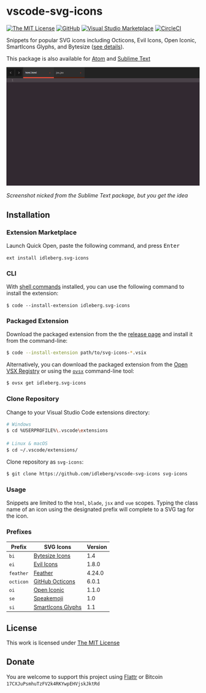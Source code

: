# vscode-svg-icons

[![The MIT License](https://flat.badgen.net/badge/license/MIT/orange)](http://opensource.org/licenses/MIT)
[![GitHub](https://flat.badgen.net/github/release/idleberg/vscode-svg-icons)](https://github.com/idleberg/vscode-svg-icons/releases)
[![Visual Studio Marketplace](https://vsmarketplacebadge.apphb.com/installs-short/idleberg.svg-icons.svg?style=flat-square)](https://marketplace.visualstudio.com/items?itemName=idleberg.svg-icons)
[![CircleCI](https://flat.badgen.net/circleci/github/idleberg/vscode-svg-icons)](https://circleci.com/gh/idleberg/vscode-svg-icons/)

Snippets for popular SVG icons including Octicons, Evil Icons, Open Iconic, SmartIcons Glyphs, and Bytesize ([see details](https://github.com/idleberg/vscode-svg-icons#prefixes)).

This package is also available for [Atom](https://github.com/idleberg/atom-svg-icons) and [Sublime Text](https://github.com/idleberg/sublime-svg-icons)

![Screenshot](https://raw.githubusercontent.com/idleberg/vscode-svg-icons/master/images/screenshot.gif)

*Screenshot nicked from the Sublime Text package, but you get the idea*

## Installation

### Extension Marketplace

Launch Quick Open, paste the following command, and press <kbd>Enter</kbd>

`ext install idleberg.svg-icons`

### CLI

With [shell commands](https://code.visualstudio.com/docs/editor/command-line) installed, you can use the following command to install the extension:

`$ code --install-extension idleberg.svg-icons`

### Packaged Extension

Download the packaged extension from the the [release page](https://github.com/idleberg/vscode-svg-icons/releases) and install it from the command-line:

```bash
$ code --install-extension path/to/svg-icons-*.vsix
```

Alternatively, you can download the packaged extension from the [Open VSX Registry](https://open-vsx.org/) or using the [`ovsx`](https://www.npmjs.com/package/ovsx) command-line tool:

```bash
$ ovsx get idleberg.svg-icons
```

### Clone Repository

Change to your Visual Studio Code extensions directory:

```bash
# Windows
$ cd %USERPROFILE%\.vscode\extensions

# Linux & macOS
$ cd ~/.vscode/extensions/
```

Clone repository as `svg-icons`:

```bash
$ git clone https://github.com/idleberg/vscode-svg-icons svg-icons
```

### Usage

Snippets are limited to the `html`, `blade`, `jsx` and `vue` scopes. Typing the class name of an icon using the designated prefix will complete to a SVG tag for the icon.

### Prefixes

| Prefix         | SVG Icons                           | Version |
|----------------|-------------------------------------|---------|
| `bi`           | [Bytesize Icons][bi]                | 1.4     |
| `ei`           | [Evil Icons][ei]                    | 1.8.0   |
| `feather`      | [Feather][feather]                  | 4.24.0  |
| `octicon`      | [GitHub Octicons][octicon]          | 6.0.1   |
| `oi`           | [Open Iconic][oi]                   | 1.1.0   |
| `se`           | [Speakemoji][se]                    | 1.0     |
| `si`           | [SmartIcons Glyphs][si]             | 1.1     |

## License

This work is licensed under [The MIT License](https://opensource.org/licenses/MIT)

## Donate

You are welcome to support this project using [Flattr](https://flattr.com/submit/auto?user_id=idleberg&url=https://github.com/idleberg/vscode-svg-icons) or Bitcoin `17CXJuPsmhuTzFV2k4RKYwpEHVjskJktRd`

[bi]: https://github.com/danklammer/bytesize-icons
[ei]: https://github.com/outpunk/evil-icons
[feather]: https://github.com/colebemis/feather
[octicon]: https://github.com/github/octicons
[oi]: https://github.com/iconic/open-iconic
[se]: https://github.com/rizalrenaldi/speakemoji
[si]: https://github.com/frexy/glyph-iconset
